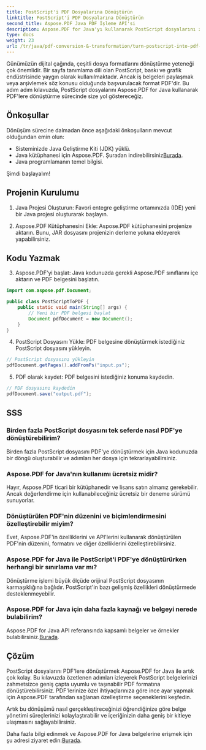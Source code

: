 ```yaml
---
title: PostScript'i PDF Dosyalarına Dönüştürün
linktitle: PostScript'i PDF Dosyalarına Dönüştürün
second_title: Aspose.PDF Java PDF İşleme API'si
description: Aspose.PDF for Java'yı kullanarak PostScript dosyalarını zahmetsizce PDF'lere nasıl dönüştüreceğinizi öğrenin. Sorunsuz dosya formatı dönüşümü için adım adım kılavuzumuzu izleyin.
type: docs
weight: 23
url: /tr/java/pdf-conversion-&-transformation/turn-postscript-into-pdf-files/
---
```


Günümüzün dijital çağında, çeşitli dosya formatlarını dönüştürme yeteneği çok önemlidir. Bir sayfa tanımlama dili olan PostScript, baskı ve grafik endüstrisinde yaygın olarak kullanılmaktadır. Ancak iş belgeleri paylaşmak veya arşivlemek söz konusu olduğunda başvurulacak format PDF'dir. Bu adım adım kılavuzda, PostScript dosyalarını Aspose.PDF for Java kullanarak PDF'lere dönüştürme sürecinde size yol göstereceğiz. 

## Önkoşullar

Dönüşüm sürecine dalmadan önce aşağıdaki önkoşulların mevcut olduğundan emin olun:

- Sisteminizde Java Geliştirme Kiti (JDK) yüklü.
-  Java kütüphanesi için Aspose.PDF. Şuradan indirebilirsiniz[Burada](https://releases.aspose.com/pdf/java/).
- Java programlamanın temel bilgisi.

Şimdi başlayalım!

## Projenin Kurulumu

1. Java Projesi Oluşturun: Favori entegre geliştirme ortamınızda (IDE) yeni bir Java projesi oluşturarak başlayın.

2. Aspose.PDF Kütüphanesini Ekle: Aspose.PDF kütüphanesini projenize aktarın. Bunu, JAR dosyasını projenizin derleme yoluna ekleyerek yapabilirsiniz.

## Kodu Yazmak

3. Aspose.PDF'yi başlat: Java kodunuzda gerekli Aspose.PDF sınıflarını içe aktarın ve PDF belgesini başlatın.

```java
import com.aspose.pdf.Document;

public class PostScriptToPDF {
    public static void main(String[] args) {
        // Yeni bir PDF belgesi başlat
        Document pdfDocument = new Document();
    }
}
```

4. PostScript Dosyasını Yükle: PDF belgesine dönüştürmek istediğiniz PostScript dosyasını yükleyin.

```java
// PostScript dosyasını yükleyin
pdfDocument.getPages().addFromPs("input.ps");
```

5. PDF olarak kaydet: PDF belgesini istediğiniz konuma kaydedin.

```java
// PDF dosyasını kaydedin
pdfDocument.save("output.pdf");
```

## SSS

### Birden fazla PostScript dosyasını tek seferde nasıl PDF'ye dönüştürebilirim?

Birden fazla PostScript dosyasını PDF'ye dönüştürmek için Java kodunuzda bir döngü oluşturabilir ve adımları her dosya için tekrarlayabilirsiniz.

### Aspose.PDF for Java'nın kullanımı ücretsiz midir?

Hayır, Aspose.PDF ticari bir kütüphanedir ve lisans satın almanız gerekebilir. Ancak değerlendirme için kullanabileceğiniz ücretsiz bir deneme sürümü sunuyorlar.

### Dönüştürülen PDF'nin düzenini ve biçimlendirmesini özelleştirebilir miyim?

Evet, Aspose.PDF'in özelliklerini ve API'lerini kullanarak dönüştürülen PDF'nin düzenini, formatını ve diğer özelliklerini özelleştirebilirsiniz.

### Aspose.PDF for Java ile PostScript'i PDF'ye dönüştürürken herhangi bir sınırlama var mı?

Dönüştürme işlemi büyük ölçüde orijinal PostScript dosyasının karmaşıklığına bağlıdır. PostScript'in bazı gelişmiş özellikleri dönüştürmede desteklenmeyebilir.

### Aspose.PDF for Java için daha fazla kaynağı ve belgeyi nerede bulabilirim?

 Aspose.PDF for Java API referansında kapsamlı belgeler ve örnekler bulabilirsiniz.[Burada](https://reference.aspose.com/pdf/java/).

## Çözüm

PostScript dosyalarını PDF'lere dönüştürmek Aspose.PDF for Java ile artık çok kolay. Bu kılavuzda özetlenen adımları izleyerek PostScript belgelerinizi zahmetsizce geniş çapta uyumlu ve taşınabilir PDF formatına dönüştürebilirsiniz. PDF'lerinize özel ihtiyaçlarınıza göre ince ayar yapmak için Aspose.PDF tarafından sağlanan özelleştirme seçeneklerini keşfedin.

Artık bu dönüşümü nasıl gerçekleştireceğinizi öğrendiğinize göre belge yönetimi süreçlerinizi kolaylaştırabilir ve içeriğinizin daha geniş bir kitleye ulaşmasını sağlayabilirsiniz.

 Daha fazla bilgi edinmek ve Aspose.PDF for Java belgelerine erişmek için şu adresi ziyaret edin:[Burada](https://reference.aspose.com/pdf/java/).